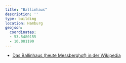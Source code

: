 ```yaml
---
title: "Ballinhaus"
description: ''
type: building
location: Hamburg
geojson:
  coordinates:
  - 53.5480155
  - 10.001199
---
```


* [Das Ballinhaus (heute Messberghof) in der Wikipedia](https://de.wikipedia.org/wiki/Me%C3%9Fberghof)

